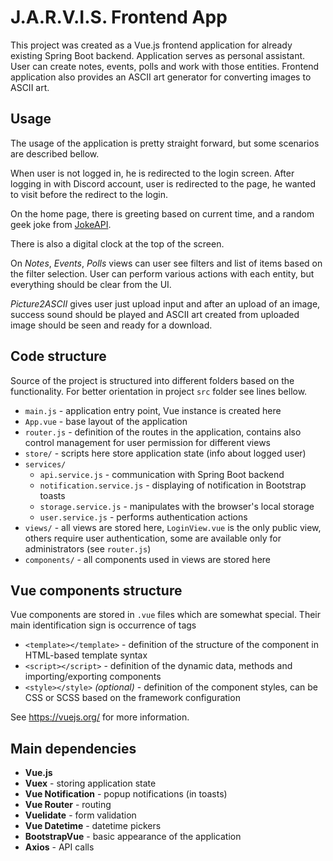 # J.A.R.V.I.S. Frontend App

This project was created as a Vue.js frontend application for already existing Spring Boot backend. 
Application serves as personal assistant. User can create notes, events, polls and work with those entities.
Frontend application also provides an ASCII art generator for converting images to ASCII art.

## Usage

The usage of the application is pretty straight forward, but some scenarios are described bellow.

When user is not logged in, he is redirected to the login screen. After logging in with Discord account, user is 
redirected to the page, he wanted to visit before the redirect to the login.

On the home page, there is greeting based on current time, and a random geek joke from [JokeAPI](https://sv443.net/jokeapi/v2).

There is also a digital clock at the top of the screen.

On *Notes*, *Events*, *Polls* views can user see filters and list of items based on the filter selection. User can perform
various actions with each entity, but everything should be clear from the UI.

*Picture2ASCII* gives user just upload input and after an upload of an image, success sound should be played and ASCII art
created from uploaded image should be seen and ready for a download.

## Code structure

Source of the project is structured into different folders based on the functionality. 
For better orientation in project `src` folder see lines bellow.

 - `main.js` - application entry point, Vue instance is created here
 - `App.vue` - base layout of the application
 - `router.js` - definition of the routes in the application, contains also control management for user permission for different views
 - `store/` - scripts here store application state (info about logged user)
 - `services/`
   - `api.service.js` - communication with Spring Boot backend
   - `notification.service.js` - displaying of notification in Bootstrap toasts
   - `storage.service.js` - manipulates with the browser's local storage
   - `user.service.js` - performs authentication actions
 - `views/` - all views are stored here, `LoginView.vue` is the only public view, others require user authentication, 
 some are available only for administrators (see `router.js`)
 - `components/` - all components used in views are stored here
 
## Vue components structure

Vue components are stored in `.vue` files which are somewhat special. Their main identification sign is occurrence of tags 
 - `<template></template>` - definition of the structure of the component in HTML-based template syntax 
 - `<script></script>` - definition of the dynamic data, methods and importing/exporting components
 - `<style></style>` *(optional)* - definition of the component styles, can be CSS or SCSS based on the framework configuration

See https://vuejs.org/ for more information.
 
## Main dependencies

 - **Vue.js**
 - **Vuex** - storing application state
 - **Vue Notification** - popup notifications (in toasts)
 - **Vue Router** - routing
 - **Vuelidate** - form validation
 - **Vue Datetime** - datetime pickers
 - **BootstrapVue** - basic appearance of the application
 - **Axios** - API calls